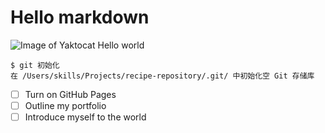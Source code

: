 # Hello markdown

![Image of Yaktocat](https://octodex.github.com/images/yaktocat.png)
Hello world
````
$ git 初始化
在 /Users/skills/Projects/recipe-repository/.git/ 中初始化空 Git 存储库
````
- [ ] Turn on GitHub Pages
- [ ] Outline my portfolio
- [ ] Introduce myself to the world
